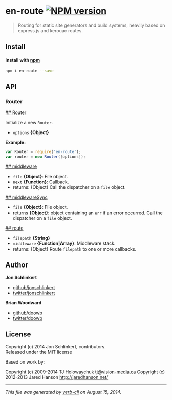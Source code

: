 # en-route [![NPM version](https://badge.fury.io/js/en-route.png)](http://badge.fury.io/js/en-route)

> Routing for static site generators and build systems, heavily based on express.js and kerouac routes.

## Install
#### Install with [npm](npmjs.org)

```bash
npm i en-route --save
```


## API
### Router

[## Router](lib/router.js#L22)

Initialize a new `Router`.

* `options` **{Object}**  

**Example:**

```js
var Router = require('en-route');
var router = new Router([options]);
```


 [## middleware](lib/router.js#L39)



* `file` **{Object}**: File object.  
* `next` **{Function}**: Callback.  
* returns: {Object}  Call the dispatcher on a `file` object.


 [## middlewareSync](lib/router.js#L54)



* `file` **{Object}**: File object.  
* returns **{Object}**: object containing an `err` if an error occurred.  Call the dispatcher on a `file` object.


 [## route](lib/router.js#L70)



* `filepath` **{String}**  
* `middleware` **{Function|Array}**: Middleware stack.  
* returns: {Object}  Route `filepath` to one or more callbacks.


## Author
 
**Jon Schlinkert**
 
+ [github/jonschlinkert](https://github.com/jonschlinkert)
+ [twitter/jonschlinkert](http://twitter.com/jonschlinkert) 
 
**Brian Woodward**
 
+ [github/doowb](https://github.com/doowb)
+ [twitter/doowb](http://twitter.com/doowb) 



## License
Copyright (c) 2014 Jon Schlinkert, contributors.  
Released under the MIT license

Based on work by:

Copyright (c) 2009-2014 TJ Holowaychuk <tj@vision-media.ca>
Copyright (c) 2012-2013 Jared Hanson <http://jaredhanson.net/>

***

_This file was generated by [verb-cli](https://github.com/assemble/verb-cli) on August 15, 2014._
